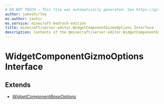```yaml
---
# DO NOT TOUCH — This file was automatically generated. See https://github.com/mojang/minecraftapidocsgenerator to modify descriptions, examples, etc.
author: jakeshirley
ms.author: jashir
ms.service: minecraft-bedrock-edition
title: minecraft/server-editor.WidgetComponentGizmoOptions Interface
description: Contents of the @minecraft/server-editor.WidgetComponentGizmoOptions class.
---
```

# WidgetComponentGizmoOptions Interface

## Extends
- [*WidgetComponentBaseOptions*](WidgetComponentBaseOptions.md)

